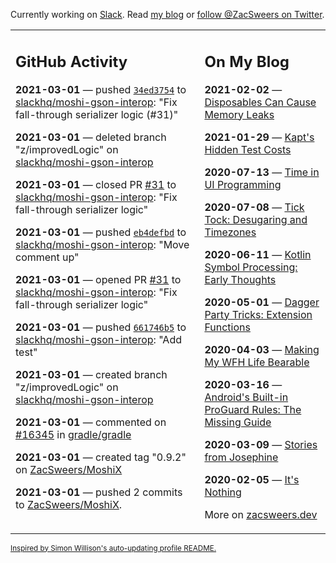 Currently working on [Slack](https://slack.com/). Read [my blog](https://zacsweers.dev/) or [follow @ZacSweers on Twitter](https://twitter.com/ZacSweers).

<table><tr><td valign="top" width="60%">

## GitHub Activity
<!-- githubActivity starts -->
**2021-03-01** — pushed [`34ed3754`](https://github.com/slackhq/moshi-gson-interop/commit/34ed375445f4e7fa3c20a3cc3e7346f402fc0b34) to [slackhq/moshi-gson-interop](https://api.github.com/repos/slackhq/moshi-gson-interop): "Fix fall-through serializer logic (#31)"

**2021-03-01** — deleted branch "z/improvedLogic" on [slackhq/moshi-gson-interop](https://api.github.com/repos/slackhq/moshi-gson-interop)

**2021-03-01** — closed PR [#31](https://api.github.com/repos/slackhq/moshi-gson-interop/pulls/31) to [slackhq/moshi-gson-interop](https://api.github.com/repos/slackhq/moshi-gson-interop): "Fix fall-through serializer logic"

**2021-03-01** — pushed [`eb4defbd`](https://github.com/slackhq/moshi-gson-interop/commit/eb4defbd61ce038f74471e5587c90bcd5e002b0f) to [slackhq/moshi-gson-interop](https://api.github.com/repos/slackhq/moshi-gson-interop): "Move comment up"

**2021-03-01** — opened PR [#31](https://api.github.com/repos/slackhq/moshi-gson-interop/pulls/31) to [slackhq/moshi-gson-interop](https://api.github.com/repos/slackhq/moshi-gson-interop): "Fix fall-through serializer logic"

**2021-03-01** — pushed [`661746b5`](https://github.com/slackhq/moshi-gson-interop/commit/661746b5dabe54fd3301fe95676bf432bbb4dbc1) to [slackhq/moshi-gson-interop](https://api.github.com/repos/slackhq/moshi-gson-interop): "Add test"

**2021-03-01** — created branch "z/improvedLogic" on [slackhq/moshi-gson-interop](https://api.github.com/repos/slackhq/moshi-gson-interop)

**2021-03-01** — commented on [#16345](https://github.com/gradle/gradle/issues/16345#issuecomment-788312850) in [gradle/gradle](https://api.github.com/repos/gradle/gradle)

**2021-03-01** — created tag "0.9.2" on [ZacSweers/MoshiX](https://api.github.com/repos/ZacSweers/MoshiX)

**2021-03-01** — pushed 2 commits to [ZacSweers/MoshiX](https://api.github.com/repos/ZacSweers/MoshiX).
<!-- githubActivity ends -->
</td><td valign="top" width="40%">

## On My Blog
<!-- blog starts -->
**2021-02-02** — [Disposables Can Cause Memory Leaks](https://www.zacsweers.dev/disposables-can-cause-memory-leaks/)

**2021-01-29** — [Kapt's Hidden Test Costs](https://www.zacsweers.dev/kapts-hidden-test-costs/)

**2020-07-13** — [Time in UI Programming](https://www.zacsweers.dev/time-in-ui/)

**2020-07-08** — [Tick Tock: Desugaring and Timezones](https://www.zacsweers.dev/ticktock-desugaring-timezones/)

**2020-06-11** — [Kotlin Symbol Processing: Early Thoughts](https://www.zacsweers.dev/kotlin-symbol-processor-early-thoughts/)

**2020-05-01** — [Dagger Party Tricks: Extension Functions](https://www.zacsweers.dev/dagger-party-tricks-extension-functions/)

**2020-04-03** — [Making My WFH Life Bearable](https://www.zacsweers.dev/making-wfh-life-bearable/)

**2020-03-16** — [Android's Built-in ProGuard Rules: The Missing Guide](https://www.zacsweers.dev/android-proguard-rules/)

**2020-03-09** — [Stories from Josephine](https://www.zacsweers.dev/stories-from-josephine/)

**2020-02-05** — [It's Nothing](https://www.zacsweers.dev/its-nothing/)
<!-- blog ends -->
More on [zacsweers.dev](https://zacsweers.dev/)
</td></tr></table>

<sub><a href="https://simonwillison.net/2020/Jul/10/self-updating-profile-readme/">Inspired by Simon Willison's auto-updating profile README.</a></sub>